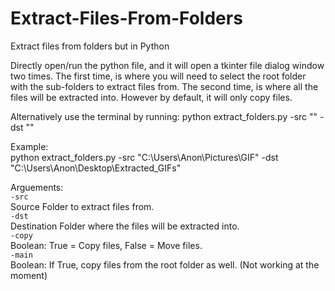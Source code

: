 # Extract-Files-From-Folders
Extract files from folders but in Python

Directly open/run the python file, and it will open a tkinter file dialog window two times. The first time, is where you will need to select the root folder with the sub-folders to extract files from. The second time, is where all the files will be extracted into. However by default, it will only copy files.

Alternatively use the terminal by running:
python extract_folders.py -src "" -dst ""

Example:  
python extract_folders.py -src "C:\Users\Anon\Pictures\GIF" -dst "C:\Users\Anon\Desktop\Extracted_GIFs"

Arguements:  
`-src`  
Source Folder to extract files from.  
`-dst`  
Destination Folder where the files will be extracted into.  
`-copy`  
Boolean: True = Copy files, False = Move files.  
 `-main`  
Boolean: If True, copy files from the root folder as well. (Not working at the moment)  
